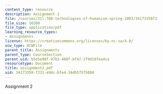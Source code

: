 ```yaml
---
content_type: resource
description: Assignment 2
file: /courses/21l-708-technologies-of-humanism-spring-2003/34173358f231e9dcbfe434db575f50b0_assignment2.pdf
file_size: 16200
file_type: application/pdf
learning_resource_types:
- Assignments
license: https://creativecommons.org/licenses/by-nc-sa/4.0/
ocw_type: OCWFile
parent_title: Assignments
parent_type: CourseSection
parent_uid: b5e5e98f-97b3-488f-bf47-2f9d18fea4ca
resourcetype: Document
title: assignment2.pdf
uid: 34173358-f231-e9dc-bfe4-34db575f50b0
---
```

Assignment 2